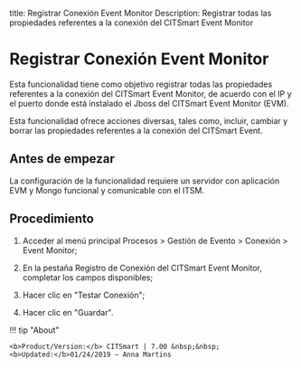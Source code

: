 title: Registrar Conexión Event Monitor
Description: Registrar todas las propiedades referentes a la conexión del CITSmart Event Monitor
# Registrar Conexión Event Monitor


Esta funcionalidad tiene como objetivo registrar todas las propiedades
referentes a la conexión del CITSmart Event Monitor, de acuerdo con el IP y el
puerto donde está instalado el Jboss del CITSmart Event Monitor (EVM).

Esta funcionalidad ofrece acciones diversas, tales como, incluir, cambiar y
borrar las propiedades referentes a la conexión del CITSmart Event.

Antes de empezar
--------------------

La configuración de la funcionalidad requiere un servidor con aplicación EVM y
Mongo funcional y comunicable con el ITSM.

Procedimiento
-----------------

1.  Acceder al menú principal Procesos \> Gestión de Evento \> Conexión \> Event
    Monitor;

2.  En la pestaña Registro de Conexión del CITSmart Event Monitor, completar los
    campos disponibles;

3.  Hacer clic en "Testar Conexión";

4.  Hacer clic en "Guardar".



!!! tip "About"

    <b>Product/Version:</b> CITSmart | 7.00 &nbsp;&nbsp;
    <b>Updated:</b>01/24/2019 – Anna Martins
